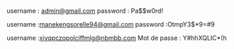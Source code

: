 username : admin@gmail.com
password : Pa$$w0rd!


username  :manekengsorelle94@gmail.com
password :OtmpY3$*9=#9

username :xiyqpczopolciffmlg@nbmbb.com
Mot de passe : Y#hhXQLIC*(h